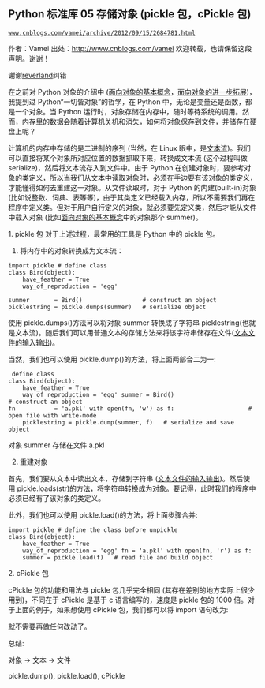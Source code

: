 ## Python 标准库 05 存储对象 (pickle 包，cPickle 包)

[`www.cnblogs.com/vamei/archive/2012/09/15/2684781.html`](http://www.cnblogs.com/vamei/archive/2012/09/15/2684781.html)

作者：Vamei 出处：http://www.cnblogs.com/vamei 欢迎转载，也请保留这段声明。谢谢！

谢谢[reverland](http://home.cnblogs.com/u/469140/)纠错

在之前对 Python 对象的介绍中 ([面向对象的基本概念](http://www.cnblogs.com/vamei/archive/2012/06/02/2531515.html)，[面向对象的进一步拓展](http://www.cnblogs.com/vamei/archive/2012/06/02/2532018.html))，我提到过 Python“一切皆对象”的哲学，在 Python 中，无论是变量还是函数，都是一个对象。当 Python 运行时，对象存储在内存中，随时等待系统的调用。然而，内存里的数据会随着计算机关机和消失，如何将对象保存到文件，并储存在硬盘上呢？

计算机的内存中存储的是二进制的序列 (当然，在 Linux 眼中，是[文本流](http://www.cnblogs.com/vamei/archive/2012/09/14/2683756.html))。我们可以直接将某个对象所对应位置的数据抓取下来，转换成文本流 (这个过程叫做 serialize)，然后将文本流存入到文件中。由于 Python 在创建对象时，要参考对象的类定义，所以当我们从文本中读取对象时，必须在手边要有该对象的类定义，才能懂得如何去重建这一对象。从文件读取时，对于 Python 的内建(built-in)对象 (比如说整数、词典、表等等)，由于其类定义已经载入内存，所以不需要我们再在程序中定义类。但对于用户自行定义的对象，就必须要先定义类，然后才能从文件中载入对象 (比如[面向对象的基本概念](http://www.cnblogs.com/vamei/archive/2012/06/02/2531515.html)中的对象那个 summer)。

1\. pickle 包
对于上述过程，最常用的工具是 Python 中的 pickle 包。

1) 将内存中的对象转换成为文本流：

```
import pickle # define class
class Bird(object):
    have_feather = True
    way_of_reproduction = 'egg'

summer       = Bird()                 # construct an object
picklestring = pickle.dumps(summer)   # serialize object

```

使用 pickle.dumps()方法可以将对象 summer 转换成了字符串 picklestring(也就是文本流)。随后我们可以用普通文本的存储方法来将该字符串储存在文件([文本文件的输入输出](http://www.cnblogs.com/vamei/archive/2012/06/06/2537868.html))。

当然，我们也可以使用 pickle.dump()的方法，将上面两部合二为一:

```
 define class
class Bird(object):
    have_feather = True
    way_of_reproduction = 'egg' summer = Bird()                        # construct an object
fn           = 'a.pkl' with open(fn, 'w') as f:                     # open file with write-mode
    picklestring = pickle.dump(summer, f)   # serialize and save object

```

对象 summer 存储在文件 a.pkl

2) 重建对象

首先，我们要从文本中读出文本，存储到字符串 ([文本文件的输入输出](http://www.cnblogs.com/vamei/archive/2012/06/06/2537868.html))。然后使用 pickle.loads(str)的方法，将字符串转换成为对象。要记得，此时我们的程序中必须已经有了该对象的类定义。

此外，我们也可以使用 pickle.load()的方法，将上面步骤合并:

```
import pickle # define the class before unpickle
class Bird(object):
    have_feather = True
    way_of_reproduction = 'egg' fn = 'a.pkl' with open(fn, 'r') as f:
    summer = pickle.load(f)   # read file and build object

```

2\. cPickle 包

cPickle 包的功能和用法与 pickle 包几乎完全相同 (其存在差别的地方实际上很少用到)，不同在于 cPickle 是基于 c 语言编写的，速度是 pickle 包的 1000 倍。对于上面的例子，如果想使用 cPickle 包，我们都可以将 import 语句改为:

就不需要再做任何改动了。

总结:

对象 -> 文本 -> 文件

pickle.dump(), pickle.load(), cPickle